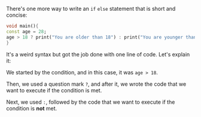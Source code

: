 There's one more way to write an `if` `else` statement that is short and concise:

```dart
void main(){
const age = 28;
age > 18 ? print("You are older than 18") : print("You are younger than 18");
}
```

It's a weird syntax but got the job done with one line of code.
Let's explain it:

We started by the condition, and in this case, it was `age > 18`.

Then, we used a question mark `?`, and after it, we wrote the code that we want to execute if the condition is met.

Next, we used `:`, followed by the code that we want to execute if the condition is **not** met.

